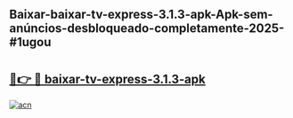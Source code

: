 ## Baixar-baixar-tv-express-3.1.3-apk-Apk-sem-anúncios-desbloqueado-completamente-2025-#1ugou

# <h2><a href="https://ainizakaria.my?title=baixar-tv-express-3.1.3-apk&ref=22M">🔗👉 🔴 baixar-tv-express-3.1.3-apk</a></h2>

[![acn](https://github.com/user-attachments/assets/0f9c940e-d8b0-45ae-aac7-cd30a18b3e1c)](https://ainizakaria.my?title=baixar-tv-express-3.1.3-apk&ref=22M)

